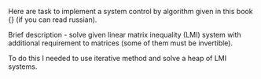 Here are task to implement a system control by algorithm given in this book {} (if you can read russian).

Brief description - solve given linear matrix inequality (LMI) system with additional requirement to matrices (some of them must be invertible).

To do this I needed to use iterative method and solve a heap of LMI systems.
